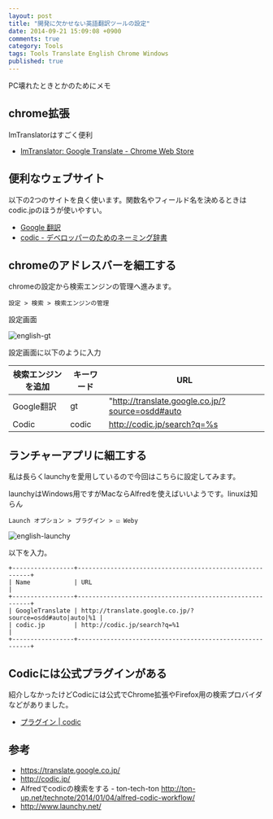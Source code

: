 ```yaml
---
layout: post
title: "開発に欠かせない英語翻訳ツールの設定"
date: 2014-09-21 15:09:08 +0900
comments: true
category: Tools
tags: Tools Translate English Chrome Windows
published: true
---
```


PC壊れたときとかのためにメモ

## chrome拡張

ImTranslatorはすごく便利

+ [ImTranslator: Google Translate - Chrome Web Store](https://chrome.google.com/webstore/detail/imtranslator-google-trans/noaijdpnepcgjemiklgfkcfbkokogabh?hl=en)

## 便利なウェブサイト
以下の2つのサイトを良く使います。関数名やフィールド名を決めるときはcodic.jpのほうが使いやすい。

+ [Google 翻訳](https://translate.google.co.jp/)
+ [codic - デベロッパーのためのネーミング辞書](http://codic.jp/)

## chromeのアドレスバーを細工する
chromeの設定から検索エンジンの管理へ進みます。

```
設定 > 検索 > 検索エンジンの管理
```

設定画面

![english-gt](/images/article/english-gt.png)

設定画面に以下のように入力

検索エンジンを追加 | キーワード | URL
---- | ---- | ----
Google翻訳 | gt | "http://translate.google.co.jp/?source=osdd#auto|auto|%s"
Codic | codic | http://codic.jp/search?q=%s


## ランチャーアプリに細工する

私は長らくlaunchyを愛用しているので今回はこちらに設定してみます。

launchyはWindows用ですがMacならAlfredを使えばいいようです。linuxは知らん

```
Launch オプション > プラグイン > ☑ Weby
```

![english-launchy](/images/article/english-launchy.png)

以下を入力。

```
+-----------------+---------------------------------------------------------+
| Name            | URL                                                     |
+-----------------+---------------------------------------------------------+
| GoogleTranslate | http://translate.google.co.jp/?source=osdd#auto|auto|%1 |
| codic.jp        | http://codic.jp/search?q=%1                             |
+-----------------+---------------------------------------------------------+
```

## Codicには公式プラグインがある
紹介しなかったけどCodicには公式でChrome拡張やFirefox用の検索プロバイダなどがありました。

+ [プラグイン | codic](http://codic.jp/plugins.html)

## 参考

+ <https://translate.google.co.jp/>
+ <http://codic.jp/>
+ Alfredでcodicの検索をする - ton-tech-ton <http://ton-up.net/technote/2014/01/04/alfred-codic-workflow/>
+ <http://www.launchy.net/>
